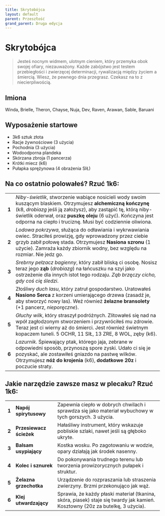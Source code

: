 ```yaml
---
title: Skrytobójca
layout: default
parent: Przeszłość
grand_parent: Druga edycja
---
```


# Skrytobójca

> Jesteś nocnym widmem, ulotnym cieniem, który przemyka obok swojej ofiary, niezauważony. Każde zabójstwo jest testem przebiegłości i zwierzęcej determinacji, rywalizacją między życiem a śmiercią. Wiesz, że pewnego dnia przegrasz. Czekasz na to z niecierpliwością. 

## Imiona

Winda, Brielle, Theron, Chayse, Nuja, Dev, Raven, Arawan, Sable, Baruani

## Wyposażenie startowe

- 3k6 sztuk złota
- Racje żywnościowe (3 użycia)
- Pochodnia (3 użycia) 
- Wodoodporna plandeka
- Skórzana zbroja (1 pancerza)
- Krótki miecz (k6)
- Pułapka sprężynowa (4 obrażenia SIŁ)

## Na co ostatnio polowałeś? Rzuć 1k6:

|       |                                                                                                                                                                                                                                                 |
| ----- | ----------------------------------------------------------------------------------------------------------------------------------------------------------------------------------------------------------------------------------------------- |
| **1** | _Niby-świetlik_, stworzenie wabiące nosicieli wody swoim kuszącym blaskiem. Otrzymujesz **alchemiczną kończynę** (k8, _drobiazg_ jeśli ją założysz), aby zastąpić tę, którą niby-świetlik oderwał, oraz **puszkę oleju** (6 użyć). Kończyna jest odporna na ciepło i truciznę. Musi być codziennie oliwiona.  |
| **2** | _Lodowa pokrzywa_, służąca do odławiania i wykrwawiania owiec. Straciłeś prowizję, gdy wprowadzony przez ciebie grzyb zabił połowę stada. Otrzymujesz **Nasiona szronu** (1 użycie). Zamraża każdy zbiornik wodny, bez względu na rozmiar. Nie jedz go.                      |
| **3** | _Srebrny pełzacz bagienny_, który zabił bliską ci osobę. Nosisz teraz jego **ząb** (_drobiazg_) na łańcuszku na szyi jako ostrzeżenie dla innych istot tego rodzaju. _Ząb brzęczy cicho, gdy coś cię śledzi_.                       |
| **4** |  Złośliwy _duch lasu_, który zatruł gospodarstwo. Uratowałeś **Nasiono Serca** z korzeni umierającego drzewa (zasadź je, aby stworzyć nowy las). Weź również **żelazne bransolety** (+1 pancerz, _nieporęczne_).                                        |
| **5** | _Głuchy wilk_, który straszył podróżnych. Zlitowałeś się nad na wpół zagłodzonym stworzeniem i przywróciłeś mu zdrowie. Teraz jest ci wierny aż do śmierci. Jest również świetnym kopaczem tuneli. 5 OCHR, 11 SIŁ, 13 ZRE, 8 WOL, zęby (k6).             |
| **6** | _Lazurnik_. Śpiewający ptak, którego jaja, zebrane w odpowiedni sposób, przynoszą spore zyski. Udało ci się je pozyskać, ale zostawiłeś gniazdo na pastwę wilków. Otrzymujesz **nóż do krojenia** (k6), **dodatkowe 20z** i poczucie straty.                          |

## Jakie narzędzie zawsze masz w plecaku? Rzuć 1k6:

|       |                       |                                                                                                     |
| ----- | --------------------- | --------------------------------------------------------------------------------------------------- |
| **1** | **Napój spirytusowy** | Zapewnia ciepło w dobrych chwilach i sprawdza się jako materiał wybuchowy w tych gorszych. 3 użycia.                       |
| **2** | **Przesiewacz ścieżek**      | Hałaśliwy instrument, który wskazuje pobliskie szlaki, nawet jeśli są głęboko ukryte.                             |
| **3** | **Balsam usypiający**       | Kostka wosku. Po zagotowaniu w wodzie, opary działają jak środek nasenny.                                 |
| **4** | **Kolec i sznurek**    | Do pokonywania trudnego terenu lub tworzenia prowizorycznych pułapek i struktur.                    |
| **5** | **Żelazna grzechotka**       | Urządzenie do rozpraszania lub straszenia zwierzyny. Brzmi przekonująco jak wąż.              |
| **6** | **Klej utwardzający**    | Sprawia, że każdy płaski materiał (tkanina, skóra, piasek) staje się twardy jak kamień. Kosztowny (20z za butelkę, 3 użycia). |
